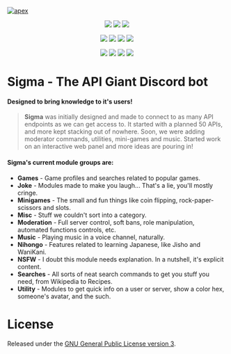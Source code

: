
[![apex](https://i.imgur.com/TRSdGni.png)](https://auroraproject.xyz/)

<p align="center">
<img src="https://img.shields.io/badge/Sigma-2.08-1abc9c.svg?style=flat-square" />
<img src="https://img.shields.io/badge/Codename-Kaori-1B6F5F.svg?style=flat-square" />
<img src="https://img.shields.io/badge/License-GPLv3-red.svg?style=flat-square" />
</p>
<p align="center">
<a href="https://travis-ci.org/aurora-pro/apex-sigma.svg?branch=master"><img src="https://travis-ci.org/aurora-pro/apex-sigma.svg?style=flat-square" /></a>
<a href="https://ci.appveyor.com/project/AXAz0r/apex-sigma-eogfm"><img src="https://ci.appveyor.com/api/projects/status/s3861v84u4olvili?svg=true" /></a>
<a href="https://codeclimate.com/github/aurora-pro/apex-sigma"><img src="https://codeclimate.com/github/aurora-pro/apex-sigma/badges/gpa.svg?style=flat-square" /></a>
<a href='https://www.versioneye.com/user/projects/58782eec1fe8e3002b4a9b50'><img src='https://www.versioneye.com/user/projects/58782eec1fe8e3002b4a9b50/badge.svg' /></a>
</p>
<p align="center">
<a href="https://www.paypal.me/AleksaRadovic"><img src="https://img.shields.io/badge/PayPal-.Me-blue.svg?style=flat-square" /></a>
<a href="https://www.python.org/"><img src="https://img.shields.io/badge/Python-3.6-blue.svg?style=flat-square" /></a>
<a href="https://github.com/Rapptz/discord.py"><img src="https://img.shields.io/badge/discord-py-blue.svg?style=flat-square" /></a>
<a href="https://discordapp.com/invite/Ze9EfTd"><img src="https://discordapp.com/api/guilds/200751504175398912/widget.png?style=shield" /></a>
</p>

# Sigma - The API Giant Discord bot
#### Designed to bring knowledge to it's users!

> **Sigma** was initially designed and made to connect to as many API endpoints as we can get access to. It started with a planned 50 APIs, and more kept stacking out of nowhere. Soon, we were adding moderator commands, utilities, mini-games and music. Started work on an interactive web panel and more ideas are pouring in!

#### Sigma's current module groups are:
* **Games** - Game profiles and searches related to popular games.
* **Joke** - Modules made to make you laugh... That's a lie, you'll mostly cringe.
* **Minigames** - The small and fun things like coin flipping, rock-paper-scissors and slots.
* **Misc** - Stuff we couldn't sort into a category.
* **Moderation** - Full server control, soft bans, role manipulation, automated functions controls, etc.
* **Music** - Playing music in a voice channel, naturally.
* **Nihongo** - Features related to learning Japanese, like Jisho and WaniKani.
* **NSFW** - I doubt this module needs explanation. In a nutshell, it's explicit content.
* **Searches** - All sorts of neat search commands to get you stuff you need, from Wikipedia to Recipes.
* **Utility** - Modules to get quick info on a user or server, show a color hex, someone's avatar, and the such.

# License
Released under the [GNU General Public License version 3](LICENSE.md).
